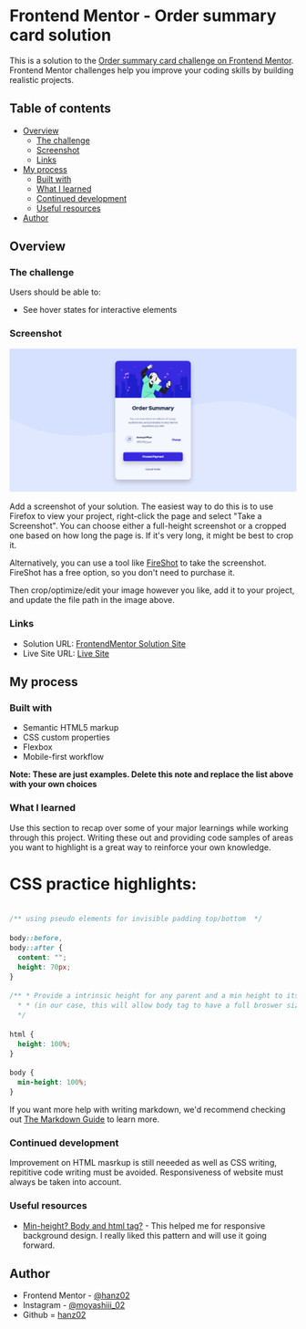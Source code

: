 # Frontend Mentor - Order summary card solution

This is a solution to the [Order summary card challenge on Frontend Mentor](https://www.frontendmentor.io/challenges/order-summary-component-QlPmajDUj). Frontend Mentor challenges help you improve your coding skills by building realistic projects. 

## Table of contents

- [Overview](#overview)
  - [The challenge](#the-challenge)
  - [Screenshot](#screenshot)
  - [Links](#links)
- [My process](#my-process)
  - [Built with](#built-with)
  - [What I learned](#what-i-learned)
  - [Continued development](#continued-development)
  - [Useful resources](#useful-resources)
- [Author](#author)


## Overview

### The challenge

Users should be able to:

- See hover states for interactive elements

### Screenshot

![](screenshots/screenshot.png)

Add a screenshot of your solution. The easiest way to do this is to use Firefox to view your project, right-click the page and select "Take a Screenshot". You can choose either a full-height screenshot or a cropped one based on how long the page is. If it's very long, it might be best to crop it.

Alternatively, you can use a tool like [FireShot](https://getfireshot.com/) to take the screenshot. FireShot has a free option, so you don't need to purchase it. 

Then crop/optimize/edit your image however you like, add it to your project, and update the file path in the image above.


### Links

- Solution URL: [FrontendMentor Solution Site](https://www.frontendmentor.io/solutions/responsive-mobile-first-order-summary-page-g-rb2FJQs)
- Live Site URL: [Live Site](https://hanz02.github.io/order-summary-component)

## My process

### Built with

- Semantic HTML5 markup
- CSS custom properties
- Flexbox
- Mobile-first workflow

**Note: These are just examples. Delete this note and replace the list above with your own choices**

### What I learned

Use this section to recap over some of your major learnings while working through this project. Writing these out and providing code samples of areas you want to highlight is a great way to reinforce your own knowledge.

# CSS practice highlights:

```css

/** using pseudo elements for invisible padding top/bottom  */

body::before,
body::after {
  content: "";
  height: 70px;
}

/** * Provide a intrinsic height for any parent and a min height to its children 
  * * (in our case, this will allow body tag to have a full broswer sized responsive background )  
  */

html {
  height: 100%;
}

body {
  min-height: 100%;
}

```

If you want more help with writing markdown, we'd recommend checking out [The Markdown Guide](https://www.markdownguide.org/) to learn more.


### Continued development

Improvement on HTML masrkup is still neeeded as well as CSS writing, repititive code writing must be avoided. Responsiveness of website must always be taken into account. 


### Useful resources

- [Min-height? Body and html tag?](https://stackoverflow.com/questions/17555682/height-100-or-min-height-100-for-html-and-body-elements) - This helped me for responsive background   design. I really liked this pattern and will use it going forward.


## Author

- Frontend Mentor - [@hanz02](https://www.frontendmentor.io/profile/hanz02)
- Instagram - [@moyashiii_02](https://www.instagram.com/moyashiii_02)
- Github = [hanz02](https://github.com/hanz02)

